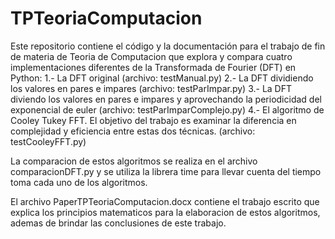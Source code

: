 # TPTeoriaComputacion

Este repositorio contiene el código y la documentación para el trabajo de fin de materia de Teoria de Computacion que explora y compara cuatro implementaciones diferentes de la Transformada de Fourier (DFT) en Python: 
1.- La DFT original (archivo: testManual.py)
2.- La DFT dividiendo los valores en pares e impares (archivo: testParImpar.py)
3.- La DFT diviendo los valores en pares e impares y aprovechando la periodicidad del exponencial de euler (archivo: testParImparComplejo.py)
4.- El algoritmo de Cooley Tukey FFT. El objetivo del trabajo es examinar la diferencia en complejidad y eficiencia entre estas dos técnicas. (archivo: testCooleyFFT.py)

La comparacion de estos algoritmos se realiza en el archivo comparacionDFT.py y se utiliza la librera time para llevar cuenta del tiempo toma cada uno de los algoritmos.

El archivo PaperTPTeoriaComputacion.docx contiene el trabajo escrito que explica los principios matematicos para la elaboracion de estos algoritmos, ademas de brindar las conclusiones de este trabajo.